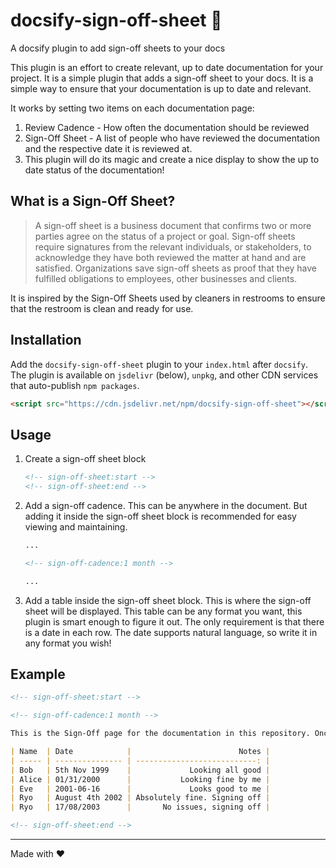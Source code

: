 # docsify-sign-off-sheet 📝

A docsify plugin to add sign-off sheets to your docs

This plugin is an effort to create relevant, up to date documentation for your project. It is a simple plugin that adds a sign-off sheet to your docs. It is a simple way to ensure that your documentation is up to date and relevant.

It works by setting two items on each documentation page:

1. Review Cadence - How often the documentation should be reviewed
2. Sign-Off Sheet - A list of people who have reviewed the documentation and the respective date it is reviewed at.
3. This plugin will do its magic and create a nice display to show the up to date status of the documentation!

## What is a Sign-Off Sheet?

> A sign-off sheet is a business document that confirms two or more parties agree on the status of a project or goal. Sign-off sheets require signatures from the relevant individuals, or stakeholders, to acknowledge they have both reviewed the matter at hand and are satisfied. Organizations save sign-off sheets as proof that they have fulfilled obligations to employees, other businesses and clients.

It is inspired by the Sign-Off Sheets used by cleaners in restrooms to ensure that the restroom is clean and ready for use.

## Installation

Add the `docsify-sign-off-sheet` plugin to your `index.html` after `docsify`. The plugin is available on `jsdelivr` (below), `unpkg`, and other CDN services that auto-publish `npm packages`.

```html
<script src="https://cdn.jsdelivr.net/npm/docsify-sign-off-sheet"></script>
```

## Usage

1. Create a sign-off sheet block
   ```markdown
   <!-- sign-off-sheet:start -->
   <!-- sign-off-sheet:end -->
   ```
2. Add a sign-off cadence. This can be anywhere in the document. But adding it inside the sign-off sheet block is recommended for easy viewing and maintaining.

   ```markdown
   ...

   <!-- sign-off-cadence:1 month -->

   ...
   ```

3. Add a table inside the sign-off sheet block. This is where the sign-off sheet will be displayed. This table can be any format you want, this plugin is smart enough to figure it out. The only requirement is that there is a date in each row. The date supports natural language, so write it in any format you wish!

## Example

```markdown
<!-- sign-off-sheet:start -->

<!-- sign-off-cadence:1 month -->

This is the Sign-Off page for the documentation in this repository. Once you have read and understood the documentation, please sign-off by adding your name and date below.

| Name  | Date            |                        Notes |
| ----- | --------------- | ---------------------------: |
| Bob   | 5th Nov 1999    |             Looking all good |
| Alice | 01/31/2000      |           Looking fine by me |
| Eve   | 2001-06-16      |             Looks good to me |
| Ryo   | August 4th 2002 | Absolutely fine. Signing off |
| Ryo   | 17/08/2003      |       No issues, signing off |

<!-- sign-off-sheet:end -->
```

---

Made with ❤️
